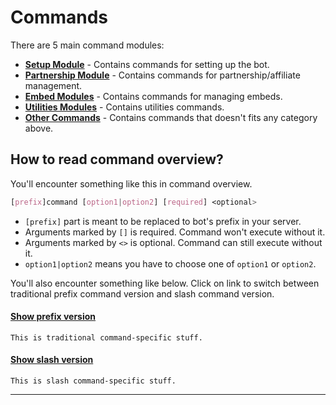 # Commands

There are 5 main command modules:

- [**Setup Module**](setup.md) - Contains commands for setting up the bot.
- [**Partnership Module**](partnership.md) - Contains commands for partnership/affiliate management.
- [**Embed Modules**](embed.md) - Contains commands for managing embeds.
- [**Utilities Modules**](utilities.md) - Contains utilities commands.
- [**Other Commands**](others.md) - Contains commands that doesn't fits any category above.

## How to read command overview?

You'll encounter something like this in command overview.

```css
[prefix]command [option1|option2] [required] <optional>
```
- `[prefix]` part is meant to be replaced to bot's prefix in your server.
- Arguments marked by `[]` is required. Command won't execute without it.
- Arguments marked by `<>` is optional. Command can still execute without it.
- `option1|option2` means you have to choose one of `option1` or `option2`.

You'll also encounter something like below. Click on link to switch between traditional prefix command version and slash command version.

#### [Show prefix version](#tab/cnext)
```
This is traditional command-specific stuff.
```
#### [Show slash version](#tab/slash)
```
This is slash command-specific stuff.
```
- - -
